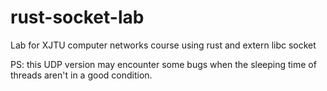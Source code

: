 # rust-socket-lab
Lab for XJTU computer networks course using rust and extern libc socket

PS: this UDP version may encounter some bugs when the sleeping time of threads aren't in a good condition. 

